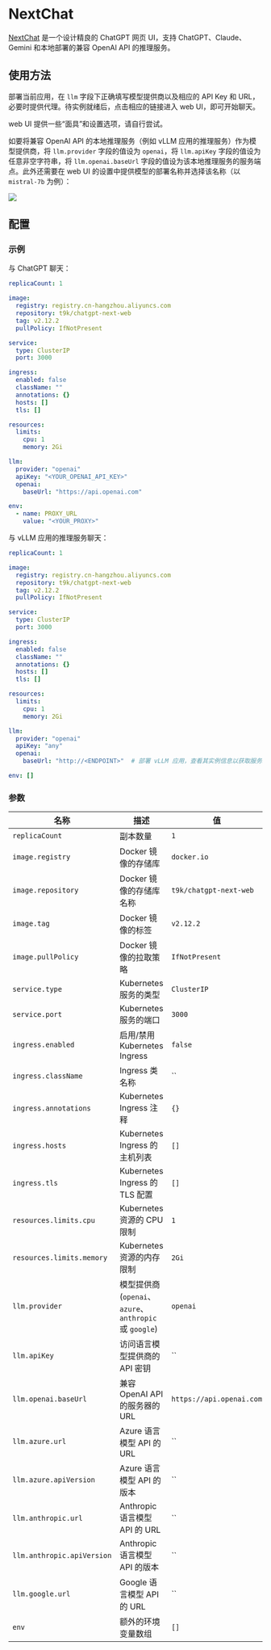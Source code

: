 # NextChat

[NextChat](https://github.com/ChatGPTNextWeb/ChatGPT-Next-Web) 是一个设计精良的 ChatGPT 网页 UI，支持 ChatGPT、Claude、Gemini 和本地部署的兼容 OpenAI API 的推理服务。

## 使用方法

部署当前应用，在 `llm` 字段下正确填写模型提供商以及相应的 API Key 和 URL，必要时提供代理。待实例就绪后，点击相应的链接进入 web UI，即可开始聊天。

web UI 提供一些“面具”和设置选项，请自行尝试。

如要将兼容 OpenAI API 的本地推理服务（例如 vLLM 应用的推理服务）作为模型提供商，将 `llm.provider` 字段的值设为 `openai`，将 `llm.apiKey` 字段的值设为任意非空字符串，将 `llm.openai.baseUrl` 字段的值设为该本地推理服务的服务端点。此外还需要在 web UI 的设置中提供模型的部署名称并选择该名称（以 `mistral-7b` 为例）：

![](https://s2.loli.net/2024/06/18/r6nc8sWwu2APReh.png)

## 配置

### 示例

与 ChatGPT 聊天：

```yaml
replicaCount: 1

image:
  registry: registry.cn-hangzhou.aliyuncs.com
  repository: t9k/chatgpt-next-web
  tag: v2.12.2
  pullPolicy: IfNotPresent

service:
  type: ClusterIP
  port: 3000

ingress:
  enabled: false
  className: ""
  annotations: {}
  hosts: []
  tls: []

resources:
  limits:
    cpu: 1
    memory: 2Gi

llm:
  provider: "openai"
  apiKey: "<YOUR_OPENAI_API_KEY>"
  openai:
    baseUrl: "https://api.openai.com"

env:
  - name: PROXY_URL
    value: "<YOUR_PROXY>"
```

与 vLLM 应用的推理服务聊天：

```yaml
replicaCount: 1

image:
  registry: registry.cn-hangzhou.aliyuncs.com
  repository: t9k/chatgpt-next-web
  tag: v2.12.2
  pullPolicy: IfNotPresent

service:
  type: ClusterIP
  port: 3000

ingress:
  enabled: false
  className: ""
  annotations: {}
  hosts: []
  tls: []

resources:
  limits:
    cpu: 1
    memory: 2Gi

llm:
  provider: "openai"
  apiKey: "any"
  openai:
    baseUrl: "http://<ENDPOINT>"  # 部署 vLLM 应用，查看其实例信息以获取服务端点

env: []
```

### 参数

| 名称                        | 描述                                                    | 值                         |
| --------------------------- | ------------------------------------------------------- | -------------------------- |
| `replicaCount`              | 副本数量                                                | `1`                        |
| `image.registry`            | Docker 镜像的存储库                                     | `docker.io`                |
| `image.repository`          | Docker 镜像的存储库名称                                 | `t9k/chatgpt-next-web` |
| `image.tag`                 | Docker 镜像的标签                                       | `v2.12.2`                  |
| `image.pullPolicy`          | Docker 镜像的拉取策略                                   | `IfNotPresent`             |
| `service.type`              | Kubernetes 服务的类型                                   | `ClusterIP`                |
| `service.port`              | Kubernetes 服务的端口                                   | `3000`                     |
| `ingress.enabled`           | 启用/禁用 Kubernetes Ingress                            | `false`                    |
| `ingress.className`         | Ingress 类名称                                          | ``                         |
| `ingress.annotations`       | Kubernetes Ingress 注释                                 | `{}`                       |
| `ingress.hosts`             | Kubernetes Ingress 的主机列表                           | `[]`                       |
| `ingress.tls`               | Kubernetes Ingress 的 TLS 配置                          | `[]`                       |
| `resources.limits.cpu`      | Kubernetes 资源的 CPU 限制                              | `1`                        |
| `resources.limits.memory`   | Kubernetes 资源的内存限制                               | `2Gi`                      |
| `llm.provider`              | 模型提供商 (`openai`、`azure`、`anthropic` 或 `google`) | `openai`                   |
| `llm.apiKey`               | 访问语言模型提供商的 API 密钥                           | ``                         |
| `llm.openai.baseUrl`       | 兼容 OpenAI API 的服务器的 URL                          | `https://api.openai.com`   |
| `llm.azure.url`             | Azure 语言模型 API 的 URL                               | ``                         |
| `llm.azure.apiVersion`     | Azure 语言模型 API 的版本                               | ``                         |
| `llm.anthropic.url`         | Anthropic 语言模型 API 的 URL                           | ``                         |
| `llm.anthropic.apiVersion` | Anthropic 语言模型 API 的版本                           | ``                         |
| `llm.google.url`            | Google 语言模型 API 的 URL                              | ``                         |
| `env`                       | 额外的环境变量数组                                      | `[]`                       |
